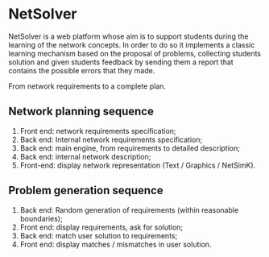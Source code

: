 NetSolver
=========
NetSolver is a web platform whose aim is to support students during the learning of the network concepts. In order to do so it implements a classic learning mechanism based on the proposal of problems, collecting students solution and given students feedback by sending them a report that contains the possible errors that they made.

From network requirements to a complete plan.

Network planning sequence
-------------------------

1. Front end: network requirements specification;
2. Back end: Internal network requirements specification;
3. Back end: main engine, from requirements to detailed description;
4. Back end: internal network description;
5. Front-end: display network representation (Text / Graphics / NetSimK).

Problem generation sequence
---------------------------

1. Back end: Random generation of requirements (within reasonable boundaries);
2. Front end: display requirements, ask for solution;
3. Back end: match user solution to requirements;
4. Front end: display matches / mismatches in user solution.
